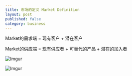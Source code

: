 ```yaml
---
title: 市场的定义 Market Definition
layout: post
published: false
category: business
---
```


Market的需求端 = 现有客户 + 潜在客户

Market的供应端 = 现有供应者 + 可替代的产品 + 潜在的加入者

![Imgur](https://i.imgur.com/aPKwacT.png)

![Imgur](https://i.imgur.com/00gPDtV.png)